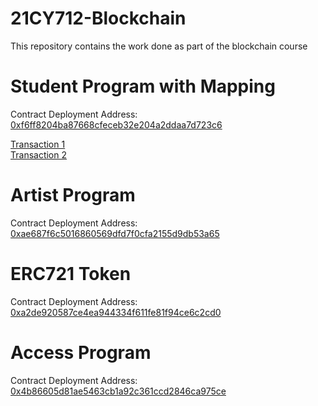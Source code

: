 # 21CY712-Blockchain
This repository contains the work done as part of the blockchain course


# Student Program with Mapping

Contract Deployment Address: [0xf6ff8204ba87668cfeceb32e204a2ddaa7d723c6](https://ropsten.etherscan.io/tx/0x5a9fa7ce4ebb012ecda3a0101f483245981074c13a800a45204838881fac5074)

[Transaction 1](https://ropsten.etherscan.io/tx/0xb76c5d4ccc4837f4d85d0c379b5da90d7efa9e64318c42f4b8784bcdbc730b3d) <br/>
[Transaction 2](https://ropsten.etherscan.io/tx/0xf6d9121d14650091a456d3171e58feddba7fc72ac6b6ef43bd033de120827e1c) <br/>

# Artist Program
Contract Deployment Address: [0xae687f6c5016860569dfd7f0cfa2155d9db53a65](https://ropsten.etherscan.io/tx/0x2bcb047921706a8b388ff60102e8e21d923d1d3a2c01eec607e0a25556398f9b)

# ERC721 Token
Contract Deployment Address: [0xa2de920587ce4ea944334f611fe81f94ce6c2cd0](https://ropsten.etherscan.io/tx/0x445f6ce7af232faa9a05f871566a6137ebef65e52def481a70f75d7ba464fced)

# Access Program
Contract Deployment Address: [0x4b86605d81ae5463cb1a92c361ccd2846ca975ce](https://ropsten.etherscan.io/tx/0x425ab704b3866c00dee1248b6887e21ffe17771942cc1befc49468b29c1ab978)
